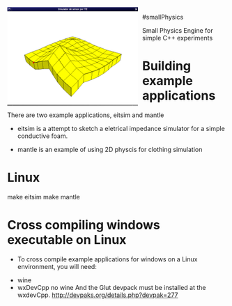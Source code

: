<img width="300" align="left" style="float: left; margin: 0 10px 0 0;" alt="screenshot" src="https://github.com/filipi/smallPhysics/blob/master/images/eitsim.png">   

#smallPhysics

Small Physics Engine for simple C++ experiments


Building example applications
=============================

There are two example applications, eitsim and mantle

* eitsim is a attempt to sketch a eletrical impedance simulator
  for a simple conductive foam.

* mantle is an example of using 2D physcis for clothing simulation

Linux
=====
make eitsim
make mantle

Cross compiling windows executable on Linux
===========================================

 - To cross compile example applications for windows on a Linux
   environment, you will need:
 * wine
 * wxDevCpp no wine
And the Glut devpack must be installed at the wxdevCpp.
http://devpaks.org/details.php?devpak=277
